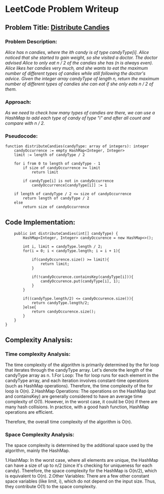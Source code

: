# LeetCode Problem Writeup

## Problem Title: [Distribute Candies](https://leetcode.com/problems/distribute-candies/description/)

### Problem Description:

*Alice has n candies, where the ith candy is of type candyType[i]. Alice noticed that she started to gain weight, so she visited a doctor.
The doctor advised Alice to only eat n / 2 of the candies she has (n is always even). Alice likes her candies very much, and she wants to eat the maximum number of different types of candies while still following the doctor's advice.
Given the integer array candyType of length n, return the maximum number of different types of candies she can eat if she only eats n / 2 of them.*

### Approach:

*As we need to check how many types of candies are there, we can use a HashMap to add each type of candy of type "i" and after all count and compare with n / 2.*

### Pseudocode:

```plaintext
function distributeCandies(candyType: array of integers): integer
    candyOccurrence := empty HashMap<Integer, Integer>
    limit := length of candyType / 2

    for i from 0 to length of candyType - 1
        if size of candyOccurrence >= limit
            return limit

        if candyType[i] is not in candyOccurrence
            candyOccurrence[candyType[i]] := 1

    if length of candyType / 2 <= size of candyOccurrence
        return length of candyType / 2
    else
        return size of candyOccurrence
```

## Code Implementation:

```class Solution {
    public int distributeCandies(int[] candyType) {
        HashMap<Integer, Integer> candyOccurence = new HashMap<>();

        int i, limit = candyType.length / 2;
        for(i = 0; i < candyType.length; i = i + 1){

            if(candyOccurence.size() >= limit){
                return limit;
            }

            if(!candyOccurence.containsKey(candyType[i])){
                candyOccurence.put(candyType[i], 1);
            }
        }

        if((candyType.length/2) <= candyOccurence.size()){
            return candyType.length/2;
        }else{
            return candyOccurence.size();
        }
    }
}
```

## Complexity Analysis:

### Time complexity Analysis:
The time complexity of the algorithm is primarily determined by the for loop that iterates through the candyType array. Let's denote the length of the candyType array as n.
1.For Loop: The for loop runs for each element in the candyType array, and each iteration involves constant-time operations (such as HashMap operations). Therefore, the time complexity of the for loop is O(n).
2.HashMap Operations: The operations on the HashMap (put and containsKey) are generally considered to have an average time complexity of O(1). However, in the worst case, it could be O(n) if there are many hash collisions. In practice, with a good hash function, HashMap operations are efficient.

Therefore, the overall time complexity of the algorithm is O(n).

### Space Complexity Analysis:
The space complexity is determined by the additional space used by the algorithm, mainly the HashMap.

1.HashMap: In the worst case, where all elements are unique, the HashMap can have a size of up to n/2 (since it's checking for uniqueness for each candy). Therefore, the space complexity for the HashMap is O(n/2), which is equivalent to O(n).
2.Other Variables: There are a few other constant space variables (like limit, i), which do not depend on the input size. Thus, they contribute O(1) to the space complexity.
